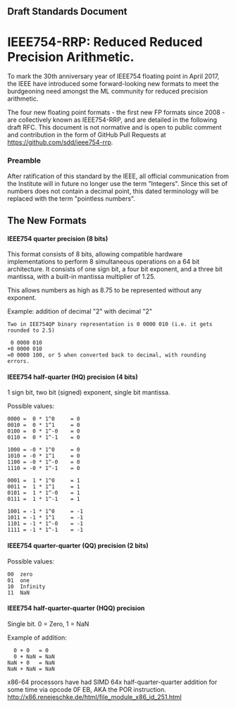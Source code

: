 ## Draft Standards Document

# IEEE754-RRP: Reduced Reduced Precision Arithmetic.

To mark the 30th anniversary year of IEEE754 floating point in April 2017, the IEEE have introduced some
forward-looking new formats to meet the burdgeoning need amongst the ML community for reduced
precision arithmetic.

The four new floating point formats - the first new FP formats since 2008 - are collectively known as IEEE754-RRP, and are detailed in the following draft RFC. This document is not normative and is open to public comment and contribution in the form of GitHub Pull Requests at https://github.com/sdd/ieee754-rrp.


### Preamble

After ratification of this standard by the IEEE, all official communication from the Institute will in future no longer use the term "Integers". Since this set of numbers does not contain a decimal point, this dated terminology will be replaced with the term "pointless numbers".

## The New Formats


#### IEEE754 quarter precision (8 bits)

This format consists of 8 bits, allowing compatible hardware implementations to perform 8 simultaneous operations on a 64 bit architecture. It consists of one sign bit, a four bit exponent, and a three bit mantissa, with a built-in mantissa multiplier of 1.25.

This allows numbers as high as 8.75 to be represented without any exponent.

Example: addition of decimal "2" with decimal "2"

```
Two in IEE754QP binary representation is 0 0000 010 (i.e. it gets rounded to 2.5)

 0 0000 010
+0 0000 010
=0 0000 100, or 5 when converted back to decimal, with rounding errors.
```

#### IEEE754 half-quarter (HQ) precision (4 bits)

1 sign bit, two bit (signed) exponent, single bit mantissa.

Possible values:

```
0000 =  0 * 1^0		= 0
0010 =  0 * 1^1		= 0
0100 =  0 * 1^-0	= 0
0110 =  0 * 1^-1	= 0

1000 = -0 * 1^0		= 0
1010 = -0 * 1^1		= 0
1100 = -0 * 1^-0	= 0
1110 = -0 * 1^-1	= 0

0001 =  1 * 1^0		= 1
0011 =  1 * 1^1		= 1
0101 =  1 * 1^-0	= 1
0111 =  1 * 1^-1	= 1

1001 = -1 * 1^0		= -1
1011 = -1 * 1^1		= -1
1101 = -1 * 1^-0	= -1
1111 = -1 * 1^-1	= -1
```

#### IEEE754 quarter-quarter (QQ) precision (2 bits)

Possible values:

```
00	zero
01	one
10	Infinity
11	NaN
```

#### IEEE754 half-quarter-quarter (HQQ) precision

Single bit. 0 = Zero, 1 = NaN

Example of addition:

```
  0 + 0   = 0
  0 + NaN = NaN
NaN + 0   = NaN
NaN + NaN = NaN
```

x86-64 processors have had SIMD 64x half-quarter-quarter addition for some time via opcode 0F EB, AKA the POR instruction.
http://x86.renejeschke.de/html/file_module_x86_id_251.html
